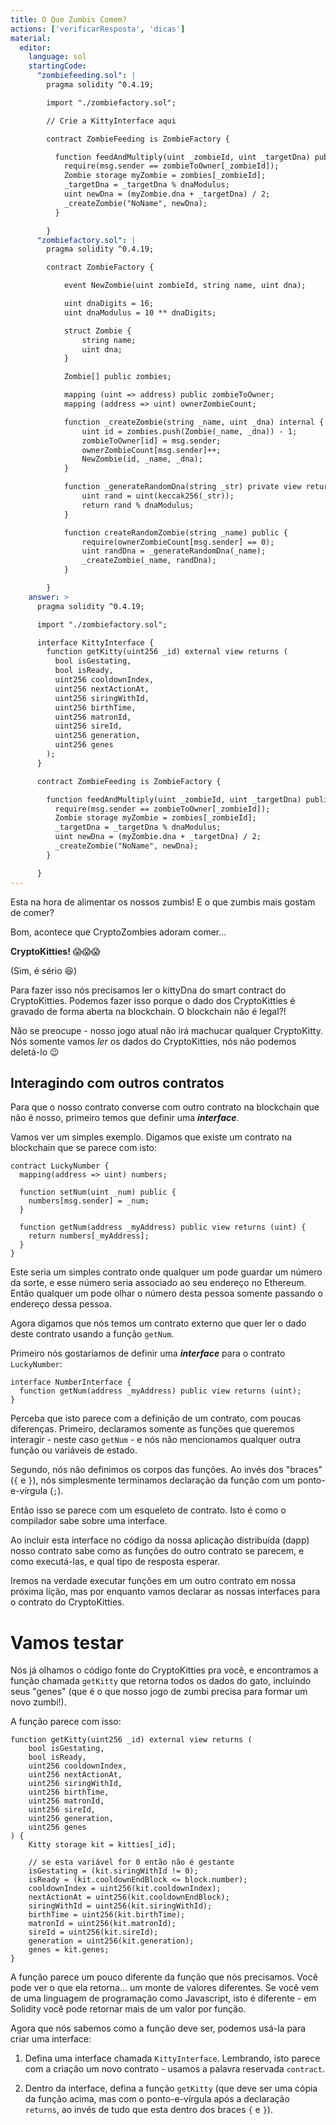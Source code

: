 ```yaml
---
title: O Que Zumbis Comem?
actions: ['verificarResposta', 'dicas']
material:
  editor:
    language: sol
    startingCode:
      "zombiefeeding.sol": |
        pragma solidity ^0.4.19;

        import "./zombiefactory.sol";

        // Crie a KittyInterface aqui

        contract ZombieFeeding is ZombieFactory {

          function feedAndMultiply(uint _zombieId, uint _targetDna) public {
            require(msg.sender == zombieToOwner[_zombieId]);
            Zombie storage myZombie = zombies[_zombieId];
            _targetDna = _targetDna % dnaModulus;
            uint newDna = (myZombie.dna + _targetDna) / 2;
            _createZombie("NoName", newDna);
          }

        }
      "zombiefactory.sol": |
        pragma solidity ^0.4.19;

        contract ZombieFactory {

            event NewZombie(uint zombieId, string name, uint dna);

            uint dnaDigits = 16;
            uint dnaModulus = 10 ** dnaDigits;

            struct Zombie {
                string name;
                uint dna;
            }

            Zombie[] public zombies;

            mapping (uint => address) public zombieToOwner;
            mapping (address => uint) ownerZombieCount;

            function _createZombie(string _name, uint _dna) internal {
                uint id = zombies.push(Zombie(_name, _dna)) - 1;
                zombieToOwner[id] = msg.sender;
                ownerZombieCount[msg.sender]++;
                NewZombie(id, _name, _dna);
            }

            function _generateRandomDna(string _str) private view returns (uint) {
                uint rand = uint(keccak256(_str));
                return rand % dnaModulus;
            }

            function createRandomZombie(string _name) public {
                require(ownerZombieCount[msg.sender] == 0);
                uint randDna = _generateRandomDna(_name);
                _createZombie(_name, randDna);
            }

        }
    answer: >
      pragma solidity ^0.4.19;

      import "./zombiefactory.sol";

      interface KittyInterface {
        function getKitty(uint256 _id) external view returns (
          bool isGestating,
          bool isReady,
          uint256 cooldownIndex,
          uint256 nextActionAt,
          uint256 siringWithId,
          uint256 birthTime,
          uint256 matronId,
          uint256 sireId,
          uint256 generation,
          uint256 genes
        );
      }

      contract ZombieFeeding is ZombieFactory {

        function feedAndMultiply(uint _zombieId, uint _targetDna) public {
          require(msg.sender == zombieToOwner[_zombieId]);
          Zombie storage myZombie = zombies[_zombieId];
          _targetDna = _targetDna % dnaModulus;
          uint newDna = (myZombie.dna + _targetDna) / 2;
          _createZombie("NoName", newDna);
        }

      }
---
```


Esta na hora de alimentar os nossos zumbis! E o que zumbis mais gostam de comer?

Bom, acontece que CryptoZombies adoram comer...

**CryptoKitties!** 😱😱😱

(Sim, é sério 😆)

Para fazer isso nós precisamos ler o kittyDna do smart contract do CryptoKitties. Podemos fazer isso porque o dado dos CryptoKitties é gravado de forma aberta na blockchain. O blockchain não é legal?!

Não se preocupe - nosso jogo atual não irá machucar qualquer CryptoKitty. Nós somente vamos *ler* os dados do CryptoKitties, nós não podemos deletá-lo 😉

## Interagindo com outros contratos

Para que o nosso contrato converse com outro contrato na blockchain que não é nosso, primeiro temos que definir uma **_interface_**.

Vamos ver um simples exemplo. Digamos que existe um contrato na blockchain que se parece com isto:

```
contract LuckyNumber {
  mapping(address => uint) numbers;

  function setNum(uint _num) public {
    numbers[msg.sender] = _num;
  }

  function getNum(address _myAddress) public view returns (uint) {
    return numbers[_myAddress];
  }
}
```

Este seria um simples contrato onde qualquer um pode guardar um número da sorte, e esse número seria associado ao seu endereço no Ethereum. Então qualquer um pode olhar o número desta pessoa somente passando o endereço dessa pessoa.

Agora digamos que nós temos um contrato externo que quer ler o dado deste contrato usando a função `getNum`.

Primeiro nós gostaríamos de definir uma **_interface_** para o contrato `LuckyNumber`:

```
interface NumberInterface {
  function getNum(address _myAddress) public view returns (uint);
}
```

Perceba que isto parece com a definição de um contrato, com poucas diferenças. Primeiro, declaramos somente as funções que queremos interagir - neste caso `getNum` - e nós não mencionamos qualquer outra função ou variáveis de estado.

Segundo, nós não definimos os corpos das funções. Ao invés dos "braces" (`{` e `}`), nós simplesmente terminamos declaração da função com um ponto-e-vírgula (`;`).

Então isso se parece com um esqueleto de contrato. Isto é como o compilador sabe sobre uma interface.

Ao incluir esta interface no código da nossa aplicação distribuída (dapp) nosso contrato sabe como as funções do outro contrato se parecem, e como executá-las, e qual tipo de resposta esperar.

Iremos na verdade executar funções em um outro contrato em nossa próxima lição, mas por enquanto vamos declarar as nossas interfaces para o contrato do CryptoKitties.

# Vamos testar

Nós já olhamos o código fonte do CryptoKitties pra você, e encontramos a função chamada `getKitty` que retorna todos os dados do gato, incluindo seus "genes" (que é o que nosso jogo de zumbi precisa para formar um novo zumbi!).

A função parece com isso:

```
function getKitty(uint256 _id) external view returns (
    bool isGestating,
    bool isReady,
    uint256 cooldownIndex,
    uint256 nextActionAt,
    uint256 siringWithId,
    uint256 birthTime,
    uint256 matronId,
    uint256 sireId,
    uint256 generation,
    uint256 genes
) {
    Kitty storage kit = kitties[_id];

    // se esta variável for 0 então não é gestante
    isGestating = (kit.siringWithId != 0);
    isReady = (kit.cooldownEndBlock <= block.number);
    cooldownIndex = uint256(kit.cooldownIndex);
    nextActionAt = uint256(kit.cooldownEndBlock);
    siringWithId = uint256(kit.siringWithId);
    birthTime = uint256(kit.birthTime);
    matronId = uint256(kit.matronId);
    sireId = uint256(kit.sireId);
    generation = uint256(kit.generation);
    genes = kit.genes;
}
```

A função parece um pouco diferente da função que nós precisamos. Você pode ver o que ela retorna... um monte de valores diferentes. Se você vem de uma linguagem de programação como Javascript, isto é diferente - em Solidity você pode retornar mais de um valor por função.

Agora que nós sabemos como a função deve ser, podemos usá-la para criar uma interface:

1. Defina uma interface chamada `KittyInterface`. Lembrando, isto parece com a criação um novo contrato - usamos a palavra reservada `contract`.

2. Dentro da interface, defina a função `getKitty` (que deve ser uma cópia da função acima, mas com o ponto-e-vírgula após a declaração `returns`, ao invés de tudo que esta dentro dos braces `{` e `}`).
